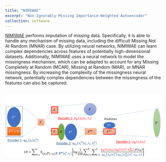 ```yaml
---
title: "NIMIWAE"
excerpt: "Non-Ignorably Missing Importance-Weighted Autoencoder"
collection: software
---
```


[NIMIWAE](https://github.com/DavidKLim/NIMIWAE) performs imputation of missing data. Specifically, it is able to handle any mechanism of missing data, including the difficult Missing Not At Random (MNAR) case. By utilizing neural networks, NIMIWAE can learn complex dependencies across features of potentially high-dimensional datasets. Additionally, NIMIWAE uses a neural network to model the missingness mechanism, which can be adapted to account for any Missing Completely at Random (MCAR), Missing at Random (MAR), or MNAR missingness. By increasing the complexity of the missingness neural network, potentially complex dependencies between the missingness of the features can also be captured.

<br/><img src='/images/NIMIWAE_architecture.png'>